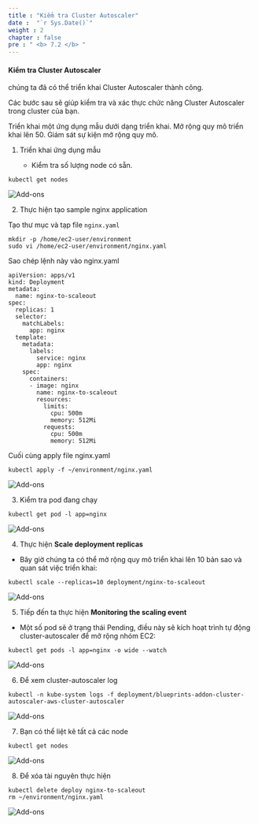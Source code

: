 ```yaml
---
title : "Kiểm tra Cluster Autoscaler"
date :  "`r Sys.Date()`" 
weight : 2 
chapter : false
pre : " <b> 7.2 </b> "
---
```

#### Kiểm tra Cluster Autoscaler

chúng ta đã có thể triển khai Cluster Autoscaler thành công.

Các bước sau sẽ giúp kiểm tra và xác thực chức năng Cluster Autoscaler trong cluster của bạn.

Triển khai một ứng dụng mẫu dưới dạng triển khai. Mở rộng quy mô triển khai lên 50. Giám sát sự kiện mở rộng quy mô.

1.  Triển khai ứng dụng mẫu
    
    *   Kiểm tra số lượng node có sẵn.

```
kubectl get nodes
```

![Add-ons](/images/7-add-ons/7.2-testingcluster/001-testingcluster.png?featherlight=false&width=90pc)

2.  Thực hiện tạo sample nginx application

Tạo thư mục và tạp file `nginx.yaml`
```
mkdir -p /home/ec2-user/environment
sudo vi /home/ec2-user/environment/nginx.yaml
```

Sao chép lệnh này vào nginx.yaml
```
apiVersion: apps/v1
kind: Deployment
metadata:
  name: nginx-to-scaleout
spec:
  replicas: 1
  selector:
    matchLabels:
      app: nginx
  template:
    metadata:
      labels:
        service: nginx
        app: nginx
    spec:
      containers:
      - image: nginx
        name: nginx-to-scaleout
        resources:
          limits:
            cpu: 500m
            memory: 512Mi
          requests:
            cpu: 500m
            memory: 512Mi
```

Cuối cùng apply file nginx.yaml
```
kubectl apply -f ~/environment/nginx.yaml
```

![Add-ons](/images/7-add-ons/7.2-testingcluster/002-testingcluster.png?featherlight=false&width=90pc)

3.  Kiểm tra pod đang chạy

```
kubectl get pod -l app=nginx
```

![Add-ons](/images/7-add-ons/7.2-testingcluster/003-testingcluster.png?featherlight=false&width=90pc)

4.  Thực hiện **Scale deployment replicas**

*   Bây giờ chúng ta có thể mở rộng quy mô triển khai lên 10 bản sao và quan sát việc triển khai:

```
kubectl scale --replicas=10 deployment/nginx-to-scaleout
```

![Add-ons](/images/7-add-ons/7.2-testingcluster/004-testingcluster.png?featherlight=false&width=90pc)

5.  Tiếp đến ta thực hiện **Monitoring the scaling event**

*   Một số pod sẽ ở trạng thái Pending, điều này sẽ kích hoạt trình tự động cluster-autoscaler để mở rộng nhóm EC2:

```
kubectl get pods -l app=nginx -o wide --watch
```
![Add-ons](/images/7-add-ons/7.2-testingcluster/005-testingcluster.png?featherlight=false&width=90pc)

6.  Để xem cluster-autoscaler log

```
kubectl -n kube-system logs -f deployment/blueprints-addon-cluster-autoscaler-aws-cluster-autoscaler
```

![Add-ons](/images/7-add-ons/7.2-testingcluster/006-testingcluster.png?featherlight=false&width=90pc)

7.  Bạn có thể liệt kê tất cả các node

```
kubectl get nodes
```

![Add-ons](/images/7-add-ons/7.2-testingcluster/007-testingcluster.png?featherlight=false&width=90pc)

8.  Để xóa tài nguyên thực hiện

```
kubectl delete deploy nginx-to-scaleout
rm ~/environment/nginx.yaml
```

![Add-ons](/images/7-add-ons/7.2-testingcluster/008-testingcluster.png?featherlight=false&width=90pc)